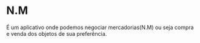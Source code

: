# N.M
É um aplicativo onde podemos negociar mercadorias(N.M) ou seja compra e venda dos objetos de sua preferência.
